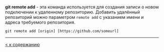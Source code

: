 **git remote add** - эта команда используется для создания записи о новом подключении к удаленному репозиторию. Добавить удалённый репозиторий можно параметром `remote add` с указанием имени и адреса требуемого репозитория.

```bash=
git remote add [origin] [https://github.com/someurl]
```

---
[< к содержанию](/readme.md)